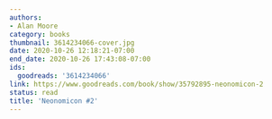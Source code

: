 ```yaml
---
authors:
- Alan Moore
category: books
thumbnail: 3614234066-cover.jpg
date: 2020-10-26 12:18:21-07:00
end_date: 2020-10-26 17:43:08-07:00
ids:
  goodreads: '3614234066'
link: https://www.goodreads.com/book/show/35792895-neonomicon-2
status: read
title: 'Neonomicon #2'
---
```

